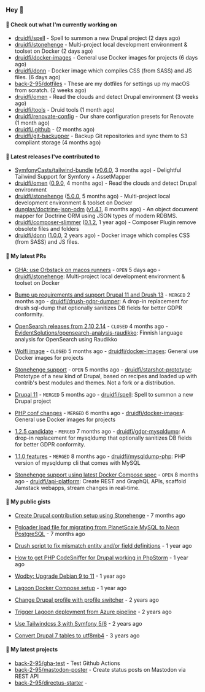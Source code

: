 ### Hey 👋

#### 👷 Check out what I'm currently working on


- [druidfi/spell](https://github.com/druidfi/spell) - Spell to summon a new Drupal project (2 days ago)
- [druidfi/stonehenge](https://github.com/druidfi/stonehenge) - Multi-project local development environment &amp; toolset on Docker (2 days ago)
- [druidfi/docker-images](https://github.com/druidfi/docker-images) - General use Docker images for projects (6 days ago)
- [druidfi/donn](https://github.com/druidfi/donn) - Docker image which compiles CSS (from SASS) and JS files. (6 days ago)
- [back-2-95/dotfiles](https://github.com/back-2-95/dotfiles) - These are my dotfiles for settings up my macOS from scratch. (2 weeks ago)
- [druidfi/omen](https://github.com/druidfi/omen) - Read the clouds and detect Drupal environment (3 weeks ago)
- [druidfi/tools](https://github.com/druidfi/tools) - Druid tools (1 month ago)
- [druidfi/renovate-config](https://github.com/druidfi/renovate-config) - Our share configuration presets for Renovate (1 month ago)
- [druidfi/.github](https://github.com/druidfi/.github) -  (2 months ago)
- [druidfi/git-backupper](https://github.com/druidfi/git-backupper) - Backup Git repositories and sync them to S3 compliant storage (4 months ago)


#### 🔭 Latest releases I've contributed to


- [SymfonyCasts/tailwind-bundle](https://github.com/SymfonyCasts/tailwind-bundle) ([v0.6.0](https://github.com/SymfonyCasts/tailwind-bundle/releases/tag/v0.6.0), 3 months ago) - Delightful Tailwind Support for Symfony &#43; AssetMapper
- [druidfi/omen](https://github.com/druidfi/omen) ([0.9.0](https://github.com/druidfi/omen/releases/tag/0.9.0), 4 months ago) - Read the clouds and detect Drupal environment
- [druidfi/stonehenge](https://github.com/druidfi/stonehenge) ([5.0.0](https://github.com/druidfi/stonehenge/releases/tag/5.0.0), 5 months ago) - Multi-project local development environment &amp; toolset on Docker
- [dunglas/doctrine-json-odm](https://github.com/dunglas/doctrine-json-odm) ([v1.4.1](https://github.com/dunglas/doctrine-json-odm/releases/tag/v1.4.1), 8 months ago) - An object document mapper for Doctrine ORM using JSON types of modern RDBMS.
- [druidfi/composer-slimmer](https://github.com/druidfi/composer-slimmer) ([0.1.2](https://github.com/druidfi/composer-slimmer/releases/tag/0.1.2), 1 year ago) - Composer Plugin remove obsolete files and folders
- [druidfi/donn](https://github.com/druidfi/donn) ([1.0.0](https://github.com/druidfi/donn/releases/tag/1.0.0), 2 years ago) - Docker image which compiles CSS (from SASS) and JS files.

#### 🌱 My latest PRs


- [GHA: use Orbstack on macos runners](https://github.com/druidfi/stonehenge/pull/88) - `OPEN` 5 days ago - [druidfi/stonehenge](https://github.com/druidfi/stonehenge): Multi-project local development environment &amp; toolset on Docker

- [Bump up requirements and support Drupal 11 and Drush 13](https://github.com/druidfi/drush-gdpr-dumper/pull/6) - `MERGED` 2 months ago - [druidfi/drush-gdpr-dumper](https://github.com/druidfi/drush-gdpr-dumper): A drop-in replacement for drush sql-dump that optionally sanitizes DB fields for better GDPR conformity.

- [OpenSearch releases from 2.10 2.14](https://github.com/EvidentSolutions/opensearch-analysis-raudikko/pull/2) - `CLOSED` 4 months ago - [EvidentSolutions/opensearch-analysis-raudikko](https://github.com/EvidentSolutions/opensearch-analysis-raudikko): Finnish language analysis for OpenSearch using Raudikko

- [Wolfi image](https://github.com/druidfi/docker-images/pull/44) - `CLOSED` 5 months ago - [druidfi/docker-images](https://github.com/druidfi/docker-images): General use Docker images for projects

- [Stonehenge support](https://github.com/druidfi/starshot-prototype/pull/1) - `OPEN` 5 months ago - [druidfi/starshot-prototype](https://github.com/druidfi/starshot-prototype): Prototype of a new kind of Drupal, based on recipes and loaded up with contrib&#39;s best modules and themes. Not a fork or a distribution.

- [Drupal 11](https://github.com/druidfi/spell/pull/54) - `MERGED` 5 months ago - [druidfi/spell](https://github.com/druidfi/spell): Spell to summon a new Drupal project

- [PHP conf changes](https://github.com/druidfi/docker-images/pull/42) - `MERGED` 6 months ago - [druidfi/docker-images](https://github.com/druidfi/docker-images): General use Docker images for projects

- [1.2.5 candidate](https://github.com/druidfi/gdpr-mysqldump/pull/13) - `MERGED` 7 months ago - [druidfi/gdpr-mysqldump](https://github.com/druidfi/gdpr-mysqldump): A drop-in replacement for mysqldump that optionally sanitizes DB fields for better GDPR conformity.

- [1.1.0 features](https://github.com/druidfi/mysqldump-php/pull/38) - `MERGED` 8 months ago - [druidfi/mysqldump-php](https://github.com/druidfi/mysqldump-php): PHP version of mysqldump cli that comes with MySQL

- [Stonehenge support using latest Docker Compose spec](https://github.com/druidfi/api-platform/pull/4) - `OPEN` 8 months ago - [druidfi/api-platform](https://github.com/druidfi/api-platform): Create REST and GraphQL APIs, scaffold Jamstack webapps, stream changes in real-time.


#### 🌱 My public gists


- [Create Drupal contribution setup using Stonehenge](https://gist.github.com/ab8f16dea7ff2222966613392ee88ce3) - 7 months ago

- [Pgloader load file for migrating from PlanetScale MySQL to Neon PostgreSQL](https://gist.github.com/55cb48adb989e61c76b675be0e5563a9) - 7 months ago

- [Drush script to fix mismatch entity and/or field definitions](https://gist.github.com/1a4e94e236d690096790aeb897d61304) - 1 year ago

- [How to get PHP CodeSniffer for Drupal working in PhpStorm](https://gist.github.com/7ee7cc712562a3d5396555f2c3aaf6f7) - 1 year ago

- [Wodby: Upgrade Debian 9 to 11](https://gist.github.com/6ec9a8d9a133801146b990c1c101197d) - 1 year ago

- [Lagoon Docker Compose setup](https://gist.github.com/df26f936d242e560c8b4030b7c1d97a7) - 1 year ago

- [Change Drupal profile with profile switcher](https://gist.github.com/c3f5453655dd21633bf9fbdd1bd5f55d) - 2 years ago

- [Trigger Lagoon deployment from Azure pipeline](https://gist.github.com/bb73dc3d76cdae889ed4bd87930682f9) - 2 years ago

- [Use Tailwindcss 3 with Symfony 5/6](https://gist.github.com/3d059e4443ee8f028ab5c8c20b602b2f) - 2 years ago

- [Convert Drupal 7 tables to utf8mb4](https://gist.github.com/ef42b2ce2f464cd2ce5bd5fb579ab3ab) - 3 years ago


#### 🌱 My latest projects


- [back-2-95/gha-test](https://github.com/back-2-95/gha-test) - Test Github Actions
- [back-2-95/mastodon-poster](https://github.com/back-2-95/mastodon-poster) - Create status posts on Mastodon via REST API
- [back-2-95/directus-starter](https://github.com/back-2-95/directus-starter) - 
